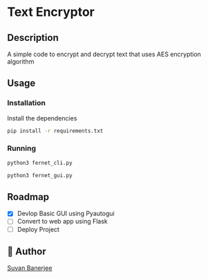# Text Encryptor
## Description
A simple code to encrypt and decrypt text that uses AES encryption algorithm

## Usage

### Installation
Install the dependencies
```bash
pip install -r requirements.txt
```
### Running
```bash
python3 fernet_cli.py
```
```bash
python3 fernet_gui.py
```

## Roadmap

- [x] Devlop Basic GUI using Pyautogui
- [ ] Convert to web app using Flask
- [ ] Deploy Project

## 👥 Author

[Suvan Banerjee](https://github.com/suvanbanerjee)

